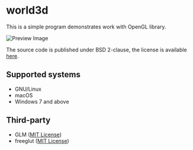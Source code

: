 # world3d

This is a simple program demonstrates work with OpenGL library.

![][preview_image]


The source code is published under BSD 2-clause, the license is available [here][license].


## Supported systems
* GNU/Linux
* macOS
* Windows 7 and above

## Third-party
* GLM ([MIT License](https://github.com/g-truc/glm/blob/master/copying.txt))
* freeglut ([MIT License](http://freeglut.sourceforge.net/))

[//]: # (LINKS)
[license]: LICENSE
[preview_image]: https://github.com/alexktvsky/world3d/blob/main/docs/images/preview.png "Preview Image"
